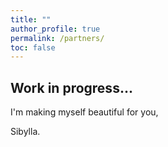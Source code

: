 ```yaml
---
title: ""
author_profile: true
permalink: /partners/
toc: false
---
```



## Work in progress...


I'm making myself beautiful for you,

  Sibylla.
